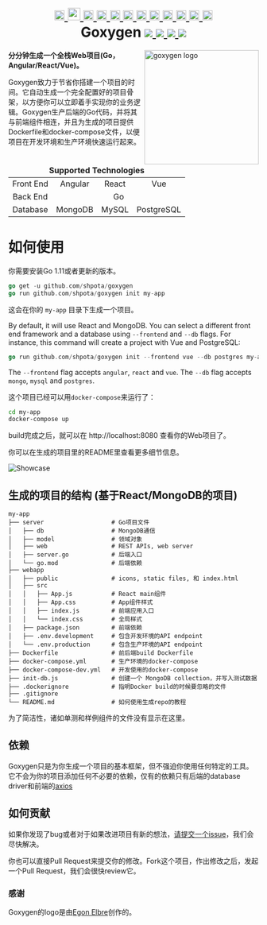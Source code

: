 <h1 align="center">
    <a href="https://github.com/Shpota/goxygen/tree/master/.github/README.md">
        <img height="20px" src="https://cdnjs.cloudflare.com/ajax/libs/flag-icon-css/3.4.6/flags/4x3/gb.svg">
    </a>
    <a href="https://github.com/Shpota/goxygen/tree/master/.github/README_zh.md">
        <img height="25px" src="https://cdnjs.cloudflare.com/ajax/libs/flag-icon-css/3.4.6/flags/4x3/cn.svg">
    </a>
    <a href="https://github.com/Shpota/goxygen/tree/master/.github/README_ua.md">
        <img height="20px" src="https://cdnjs.cloudflare.com/ajax/libs/flag-icon-css/3.4.6/flags/4x3/ua.svg">
    </a>
    <a href="https://github.com/Shpota/goxygen/tree/master/.github/README_ru.md">
        <img height="20px" src="https://cdnjs.cloudflare.com/ajax/libs/flag-icon-css/3.4.6/flags/4x3/ru.svg">
    </a>
    <a href="https://github.com/Shpota/goxygen/tree/master/.github/README_ko.md">
        <img height="20px" src="https://cdnjs.cloudflare.com/ajax/libs/flag-icon-css/3.4.6/flags/4x3/kr.svg">
    </a>
    <a href="https://github.com/Shpota/goxygen/tree/master/.github/README_pt-br.md">
        <img height="20px" src="https://cdnjs.cloudflare.com/ajax/libs/flag-icon-css/3.4.6/flags/4x3/br.svg">
    </a>
    <a href="https://github.com/Shpota/goxygen/tree/master/.github/README_by.md">
        <img height="20px" src="https://cdnjs.cloudflare.com/ajax/libs/flag-icon-css/3.4.6/flags/4x3/by.svg">
    </a>
    <a href="https://github.com/Shpota/goxygen/tree/master/.github/README_fr.md">
        <img height="20px" src="https://cdnjs.cloudflare.com/ajax/libs/flag-icon-css/3.4.6/flags/4x3/fr.svg">
    </a>
    <a href="https://github.com/Shpota/goxygen/tree/master/.github/README_es.md">
        <img height="20px" src="https://cdnjs.cloudflare.com/ajax/libs/flag-icon-css/3.4.6/flags/4x3/es.svg">
    </a>
    <a href="https://github.com/Shpota/goxygen/tree/master/.github/README_jp.md">
        <img height="20px" src="https://cdnjs.cloudflare.com/ajax/libs/flag-icon-css/3.4.6/flags/4x3/jp.svg">
    </a>
    <a href="https://github.com/Shpota/goxygen/tree/master/.github/README_id.md">
        <img height="20px" src="https://cdnjs.cloudflare.com/ajax/libs/flag-icon-css/3.4.6/flags/4x3/id.svg">
    </a>
    <a href="https://github.com/Shpota/goxygen/tree/master/.github/README_he.md">
        <img height="20px" src="https://cdnjs.cloudflare.com/ajax/libs/flag-icon-css/3.4.6/flags/4x3/il.svg">
    </a>
    <br>
    Goxygen
    <a href="https://github.com/Shpota/goxygen/actions?query=workflow%3Abuild">
        <img src="https://github.com/Shpota/goxygen/workflows/build/badge.svg">
    </a>
    <a href="https://github.com/Shpota/goxygen/releases">
        <img src="https://img.shields.io/badge/version-v0.3.0-green">
    </a>
    <a href="https://gitter.im/goxygen/community">
        <img src="https://badges.gitter.im/goxygen/community.svg">
    </a>
    <a href="https://github.com/Shpota/goxygen/pulls">
        <img src="https://img.shields.io/badge/PRs-welcome-brightgreen.svg">
    </a>
</h1>
<img src="../templates/react.webapp/src/logo.svg" align="right" width="230px" alt="goxygen logo">

**分分钟生成一个全栈Web项目(Go，Angular/React/Vue)。**  

Goxygen致力于节省你搭建一个项目的时间。它自动生成一个完全配置好的项目骨架，以方便你可以立即着手实现你的业务逻辑。Goxygen生产后端的Go代码，并将其与前端组件相连，并且为生成的项目提供Dockerfile和docker-compose文件，以便项目在开发环境和生产环境快速运行起来。  

<table>
    <thead>
    <tr align="center">
        <td colspan=4><b>Supported Technologies</b></td>
    </tr>
    </thead>
    <tbody>
    <tr align="center">
        <td align="center">Front End</td>
        <td>Angular</td>
        <td>React</td>
        <td>Vue</td>
    </tr>
    <tr align="center">
        <td>Back End</td>
        <td colspan=3>Go</td>
    </tr>
    <tr align="center">
        <td>Database</td>
        <td>MongoDB</td>
        <td>MySQL</td>
        <td>PostgreSQL</td>
    </tr>
    </tbody>
</table>

# 如何使用
你需要安装Go 1.11或者更新的版本。  
```go
go get -u github.com/shpota/goxygen
go run github.com/shpota/goxygen init my-app
```
这会在你的 `my-app` 目录下生成一个项目。  

By default, it will use React and MongoDB. You can select
a different front end framework and a database using
`--frontend` and `--db` flags. For instance, this command
will create a project with Vue and PostgreSQL:

```go
go run github.com/shpota/goxygen init --frontend vue --db postgres my-app
```

The `--frontend` flag accepts `angular`, `react` and `vue`.
The `--db` flag accepts `mongo`, `mysql` and `postgres`.


这个项目已经可以用`docker-compose`来运行了：  
```sh
cd my-app
docker-compose up
```
build完成之后，就可以在 http://localhost:8080 查看你的Web项目了。    

你可以在生成的项目里的README里查看更多细节信息。  

![Showcase](showcase.gif)

## 生成的项目的结构 (基于React/MongoDB的项目)
    my-app
    ├── server                   # Go项目文件
    │   ├── db                   # MongoDB通信 
    │   ├── model                # 领域对象
    │   ├── web                  # REST APIs, web server
    │   ├── server.go            # 后端入口
    │   └── go.mod               # 后端依赖
    ├── webapp                    
    │   ├── public               # icons, static files, 和 index.html
    │   ├── src                       
    │   │   ├── App.js           # React main组件
    │   │   ├── App.css          # App组件样式
    │   │   ├── index.js         # 前端应用入口
    │   │   └── index.css        # 全局样式
    │   ├── package.json         # 前端依赖
    │   ├── .env.development     # 包含开发环境的API endpoint  
    │   └── .env.production      # 包含生产环境的API endpoint  
    ├── Dockerfile               # 前后端build Dockerfile
    ├── docker-compose.yml       # 生产环境的docker-compose
    ├── docker-compose-dev.yml   # 开发使用的docker-compose
    ├── init-db.js               # 创建一个 MongoDB collection，并写入测试数据
    ├── .dockerignore            # 指明Docker build的时候要忽略的文件
    ├── .gitignore
    └── README.md                # 如何使用生成repo的教程

为了简洁性，诸如单测和样例组件的文件没有显示在这里。   

## 依赖

Goxygen只是为你生成一个项目的基本框架，但不强迫你使用任何特定的工具。它不会为你的项目添加任何不必要的依赖，仅有的依赖只有后端的database driver和前端的[axios](https://github.com/axios/axios)

## 如何贡献

如果你发现了bug或者对于如果改进项目有新的想法，[请提交一个issue](https://github.com/Shpota/goxygen/issues)，我们会尽快解决。  

你也可以直接Pull Request来提交你的修改。Fork这个项目，作出修改之后，发起一个Pull Request，我们会很快review它。    

### 感谢
Goxygen的logo是由[Egon Elbre](https://twitter.com/egonelbre)创作的。  
